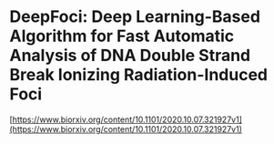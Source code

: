 # DeepFoci: Deep Learning-Based Algorithm for Fast Automatic Analysis of DNA Double Strand Break Ionizing Radiation-Induced Foci
[https://www.biorxiv.org/content/10.1101/2020.10.07.321927v1](https://www.biorxiv.org/content/10.1101/2020.10.07.321927v1)
